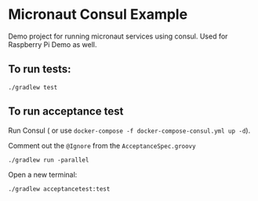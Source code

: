 # Micronaut Consul Example

Demo project for running micronaut services using consul.  Used for Raspberry Pi Demo as well. 

## To run tests:

`./gradlew test`

## To run acceptance test

Run Consul ( or use `docker-compose -f docker-compose-consul.yml up -d`).

Comment out the `@Ignore` from the `AcceptanceSpec.groovy`

`./gradlew run -parallel` 

Open a new terminal:

`./gradlew acceptancetest:test`